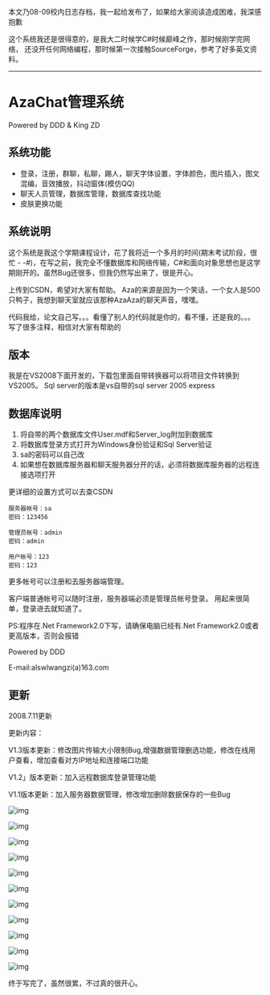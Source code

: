 

本文乃08-09校内日志存档，我一起给发布了，如果给大家阅读造成困难，我深感抱歉

这个系统我还是很得意的，是我大二时候学C#时候巅峰之作，那时候刚学完网络，
还没开任何网络编程，那时候第一次接触SourceForge，参考了好多英文资料。

----

# AzaChat管理系统 #
Powered by DDD & King ZD

## 系统功能 ##

* 登录，注册，群聊，私聊，踢人，聊天字体设置，字体颜色，图片插入，图文混编，音效播放，抖动窗体(模仿QQ)
* 聊天人员管理，数据库管理，数据库查找功能
* 皮肤更换功能

## 系统说明 ##

这个系统是我这个学期课程设计，花了我将近一个多月的时间(期末考试阶段，很忙 - -#)，在写之前，我完全不懂数据库和网络传输，C#和面向对象思想也是这学期刚开的。虽然Bug还很多，但我仍然写出来了，很是开心。

上传到CSDN，希望对大家有帮助。 
Aza的来源是因为一个笑话，一个女人是500只鸭子，我想到聊天室就应该那种AzaAza的聊天声音，嘿嘿。

代码我给，论文自己写。。。看懂了别人的代码就是你的，看不懂，还是我的。。。
写了很多注释，相信对大家有帮助的

## 版本 ##

我是在VS2008下面开发的，下载包里面自带转换器可以将项目文件转换到VS2005。
Sql server的版本是vs自带的sql server 2005 express

## 数据库说明 ##

1. 将自带的两个数据库文件User.mdf和Server_log附加到数据库
1. 将数据库登录方式打开为Windows身份验证和Sql Server验证
1. sa的密码可以自己改
1. 如果想在数据库服务器和聊天服务器分开的话，必须将数据库服务器的远程连接选项打开

更详细的设置方式可以去查CSDN

```
服务器帐号：sa
密码：123456

管理员帐号：admin
密码：admin

用户帐号：123
密码：123
```

更多帐号可以注册和去服务器端管理。

客户端普通帐号可以随时注册，服务器端必须是管理员帐号登录。
用起来很简单，登录进去就知道了。

PS:程序在.Net Framework2.0下写，请确保电脑已经有.Net Framework2.0或者更高版本，否则会报错

Powered by DDD

E-mail:alswlwangzi(a)163.com

## 更新 ##

2008.7.11更新

更新内容：

V1.3版本更新：修改图片传输大小限制Bug,增强数据管理删选功能，修改在线用户查看，增加查看对方IP地址和连接端口功能

V1.2」版本更新：加入远程数据库登录管理功能

V1.1版本更新：加入服务器数据管理，修改增加删除数据保存的一些Bug

![img](https://e25ba8-log4d-c.dijingchao.com/upload_dropbox/200910/A972857781312POT.jpg)

![img](https://e25ba8-log4d-c.dijingchao.com/upload_dropbox/200910/A983104784976POT.jpg)


![img](https://e25ba8-log4d-c.dijingchao.com/upload_dropbox/200910/A979487865902POT.jpg)

![img](https://e25ba8-log4d-c.dijingchao.com/upload_dropbox/200910/A976688814655POT.jpg)

![img](https://e25ba8-log4d-c.dijingchao.com/upload_dropbox/200910/A039328251736CUC.jpg)

![img](https://e25ba8-log4d-c.dijingchao.com/upload_dropbox/200910/A037255836541CUC.jpg)

![img](https://e25ba8-log4d-c.dijingchao.com/upload_dropbox/200910/A016564641801CUC.jpg)

![img](https://e25ba8-log4d-c.dijingchao.com/upload_dropbox/200910/A014442672895CUC.jpg)

![img](https://e25ba8-log4d-c.dijingchao.com/upload_dropbox/200910/A009044384619CUC.jpg)

![img](https://e25ba8-log4d-c.dijingchao.com/upload_dropbox/200910/A004793674766CUC.jpg)

![img](https://e25ba8-log4d-c.dijingchao.com/upload_dropbox/200910/A002612293529CUC.jpg)


终于写完了，虽然很累，不过真的很开心。

